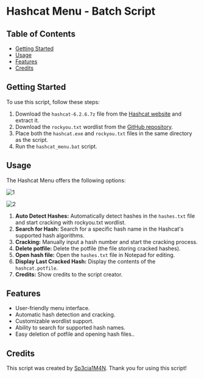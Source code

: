 
# Hashcat Menu - Batch Script

## Table of Contents

- [Getting Started](#getting-started)
- [Usage](#usage)
- [Features](#features)
- [Credits](#credits)

## Getting Started

To use this script, follow these steps:

1. Download the `hashcat-6.2.6.7z` file from the [Hashcat website](https://hashcat.net/files/hashcat-6.2.6.7z) and extract it.
2. Download the `rockyou.txt` wordlist from the [GitHub repository](https://github.com/brannondorsey/naive-hashcat/releases/download/data/rockyou.txt).
3. Place both the `hashcat.exe` and `rockyou.txt` files in the same directory as the script.
4. Run the `hashcat_menu.bat` script.

## Usage
The Hashcat Menu offers the following options:

![1](https://github.com/sp3cia1m4n/hashcat_menu/assets/92638468/298f0d21-cfd6-4d03-9b59-7216dd1cc533)

![2](https://github.com/sp3cia1m4n/hashcat_menu/assets/92638468/bcab5441-f731-456f-bf86-d761a4d728fc)

1. **Auto Detect Hashes:** Automatically detect hashes in the `hashes.txt` file and start cracking with rockyou.txt wordlist.
2. **Search for Hash:** Search for a specific hash name in the Hashcat's supported hash algorithms.
3. **Cracking:** Manually input a hash number and start the cracking process.
4. **Delete potfile:** Delete the potfile (the file storing cracked hashes).
5. **Open hash file:** Open the `hashes.txt` file in Notepad for editing.
6. **Display Last Cracked Hash:** Display the contents of the `hashcat.potfile`.
7. **Credits:** Show credits to the script creator.


## Features

- User-friendly menu interface.
- Automatic hash detection and cracking.
- Customizable wordlist support.
- Ability to search for supported hash names.
- Easy deletion of potfile and opening hash files..

## Credits

This script was created by [Sp3cia1M4N](https://twitter.com/Sp3cia1M4N). Thank you for using this script!
